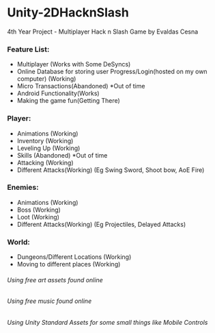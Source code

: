 # Unity-2DHacknSlash
4th Year Project - Multiplayer Hack n Slash Game by Evaldas Cesna

### Feature List:
* Multiplayer (Works with Some DeSyncs)
* Online Database for storing user Progress/Login(hosted on my own computer) (Working)
* Micro Transactions(Abandoned) *Out of time
* Android Functionality(Works)
* Making the game fun(Getting There)

### Player:
* Animations (Working)
* Inventory (Working)
* Leveling Up (Working)
* Skills (Abandoned) *Out of time
* Attacking (Working)
* Different Attacks(Working) (Eg Swing Sword, Shoot bow, AoE Fire)

### Enemies:
* Animations (Working)
* Boss (Working)
* Loot (Working)
* Different Attacks(Working) (Eg Projectiles, Delayed Attacks)

### World:
* Dungeons/Different Locations (Working)
* Moving to different places (Working)

###### *Using free art assets found online*
###### *Using free music found online*
###### *Using Unity Standard Assets for some small things like Mobile Controls*